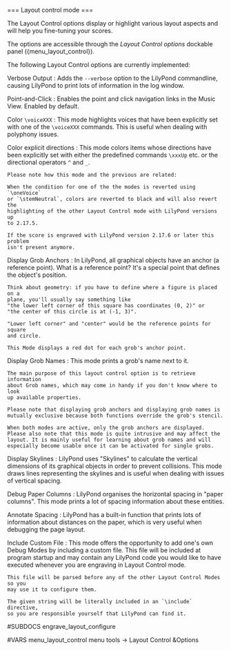 === Layout control mode ===

The Layout Control options display or highlight various layout aspects and will
help you fine-tuning your scores.

The options are accessible through the *Layout Control options* dockable panel
({menu_layout_control}).

The following Layout Control options are currently implemented:

Verbose Output
:   Adds the `--verbose` option to the LilyPond commandline, causing LilyPond
    to print lots of information in the log window.

Point-and-Click
:   Enables the point and click navigation links in the Music View. Enabled by
    default.

Color `\voiceXXX`
:   This mode highlights voices that have been explicitly set with one of the
    `\voiceXXX` commands. This is useful when dealing with polyphony issues.

Color explicit directions
:   This mode colors items whose directions have been explicitly set with either
    the predefined commands `\xxxUp` etc. or the directional operators
    `^` and `_`.

    Please note how this mode and the previous are related:

    When the condition for one of the the modes is reverted using `\oneVoice`
    or `\stemNeutral`, colors are reverted to black and will also revert the
    highlighting of the other Layout Control mode with LilyPond versions up
    to 2.17.5.

    If the score is engraved with LilyPond version 2.17.6 or later this problem
    isn't present anymore.

Display Grob Anchors
:   In LilyPond, all graphical objects have an anchor (a reference point).
    What is a reference point?  It's a special point that defines the object's
    position.

    Think about geometry: if you have to define where a figure is placed on a
    plane, you'll usually say something like
    "the lower left corner of this square has coordinates (0, 2)" or
    "the center of this circle is at (-1, 3)".

    "Lower left corner" and "center" would be the reference points for square
    and circle.

    This Mode displays a red dot for each grob's anchor point.

Display Grob Names
:   This mode prints a grob's name next to it.

    The main purpose of this layout control option is to retrieve information
    about Grob names, which may come in handy if you don't know where to look
    up available properties.

    Please note that displaying grob anchors and displaying grob names is
    mutually exclusive because both functions override the grob's stencil.

    When both modes are active, only the grob anchors are displayed.
    Please also note that this mode is quite intrusive and may affect the
    layout. It is mainly useful for learning about grob names and will
    especially become usable once it can be activated for single grobs.

Display Skylines
:   LilyPond uses "Skylines" to calculate the vertical dimensions of its
    graphical objects in order to prevent collisions. This mode draws lines
    representing the skylines and is useful when dealing with issues of
    vertical spacing.

Debug Paper Columns
:   LilyPond organises the horizontal spacing in "paper columns".
    This mode prints a lot of spacing information about these entities.

Annotate Spacing
:   LilyPond has a built-in function that prints lots of information about
    distances on the paper, which is very useful when debugging the page layout.

Include Custom File
:   This mode offers the opportunity to add one's own Debug Modes by including
    a custom file. This file will be included at program startup and may contain
    any LilyPond code you would like to have executed whenever you are engraving
    in Layout Control mode.

    This file will be parsed before any of the other Layout Control Modes so you
    may use it to configure them.

    The given string will be literally included in an `\include` directive,
    so you are responsible yourself that LilyPond can find it.




#SUBDOCS
engrave_layout_configure

#VARS
menu_layout_control menu tools -> Layout Control &Options
